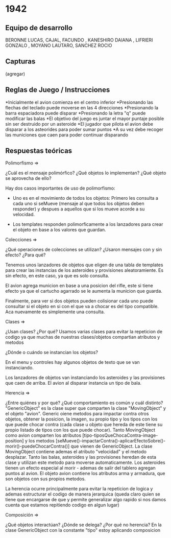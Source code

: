 # 1942

## Equipo de desarrollo

BERONNE LUCAS,
CAJAL, FACUNDO ,
KANESHIRO DAIANA ,
LIFRIERI GONZALO ,
MOYANO LAUTARO,
SANCHEZ ROCIO


## Capturas

(agregar)

## Reglas de Juego / Instrucciones

*Inicialmente el avion comienza en el centro inferior
*Presionando las flechas del teclado puede moverse en las 4 direcciones
*Presionando la barra espaciadora puede disparar
*Presionando la letra "q" puede modificar las balas
*El objetivo del juego es juntar el mayor puntaje posible sin ser destruido por un asteroide
*El jugador que pilota el avion debe disparar a los asteorides para poder sumar puntos
*A su vez debe recoger las municiones que caen para poder continuar disparando

## Respuestas teóricas

Polimorfismo =>


	
 ¿Cuál es el mensaje polimórfico? ¿Qué objetos lo implementan? ¿Qué objeto se aprovecha de ello?
 
 Hay dos casos importantes de uso de polimorfismo:
 
 - Uno es en el movimiento de todos los objetos: Primero les consulta a cada uno si seMueve (mensaje al que todos los objetos deben responder) y despues a aquellos que si los mueve acorde a su velocidad.
 
 - Los templates responden polimorficamente a los lanzadores para crear el objeto en base a los valores que guardan.


Colecciones =>

¿Qué operaciones de colecciones se utilizan? ¿Usaron mensajes con y sin efecto? ¿Para qué?

Tenemos unos lanzadores de objetos que eligen de una tabla de templates para crear las instancias de los asteroides y provisiones aleatoramiente. Es sin efecto, en este caso, ya que es solo consulta.

El avion agrega municion en base a una posicion del rifle, este si tiene efecto ya que el cartucho agarrado se le aumenta la municion que guarda.

Finalmente, para ver si dos objetos pueden colisionar cada uno puede consultar si el objeto en si con el que va a chocar es del tipo compatible. Aca nuevamente es simplemente una consulta.


Clases =>

¿Usan clases? ¿Por qué?
Usamos varias clases para evitar la repeticion de codigo ya que muchas de nuestras clases/objetos compartian atributos y metodos

 ¿Dónde o cuándo se instancian los objetos?
 
 En el menu y controles hay algunos objetos de texto que se van instanciando.
 
 Los lanzadores de objetos van instanciando los asteroides y las provisiones que caen de arriba.
 El avion al disparar instancia un tipo de bala.
 
Herencia =>

 ¿Entre quiénes y por qué? ¿Qué comportamiento es común y cuál distinto?
 "GenericObject" es la clase super que comparten la clase "MovingObject" y el objeto "avion". Generic oiene metodos para impactar contra otros objetos, obtener la posicion, la imagen, su propio tipo y los tipos con los que puede chocar contra (cada clase u objeto que hereda de este tiene su propio listado de tipos con los que puede chocar). 
 Tanto MovingObject como avion comparten los atributos [tipo-tiposQueChocaContra-image-position] y los metodos [seMueve()-impactarContra()-aplicarEfectoSobre()-morir()-puedeChocarContra()] que vienen de GenericObject. 
 La clase MovingObject contiene ademas el atributo "velocidad" y el metodo desplazar. Tanto las balas, asteroides y las provisiones heredan de esta clase y utilizan este metodo para moverse automaticamente.
 Los asteroides tienen un efecto especial al morir - ademas de salir del tablero agregan puntos al avion.
 El objeto avion contiene los atributos arma y armadura, que son objetos con sus propios metodos.
 
 La herencia ocurre principalmente para evitar la repeticion de logica y ademas estructurar el codigo de manera jerarquica (queda claro quien se tiene que encargarse de que y permite generalizar algo rapido si nos damos cuenta que estamos repitiendo codigo en algun lugar)


Composición =>

¿Qué objetos interactúan? ¿Dónde se delega? ¿Por qué no herencia?
En la clase GenericObject con la constante "tipo" estoy aplicando composicion

